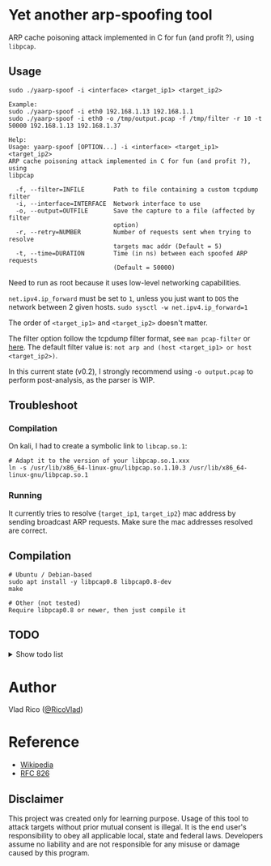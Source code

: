 # Yet another arp-spoofing tool
ARP cache poisoning attack implemented in C for fun (and profit ?), using `libpcap`.


## Usage


```
sudo ./yaarp-spoof -i <interface> <target_ip1> <target_ip2>

Example:
sudo ./yaarp-spoof -i eth0 192.168.1.13 192.168.1.1
sudo ./yaarp-spoof -i eth0 -o /tmp/output.pcap -f /tmp/filter -r 10 -t 50000 192.168.1.13 192.168.1.37

Help:
Usage: yaarp-spoof [OPTION...] -i <interface> <target_ip1> <target_ip2>
ARP cache poisoning attack implemented in C for fun (and profit ?), using
libpcap

  -f, --filter=INFILE        Path to file containing a custom tcpdump filter
  -i, --interface=INTERFACE  Network interface to use
  -o, --output=OUTFILE       Save the capture to a file (affected by filter
                             option)
  -r, --retry=NUMBER         Number of requests sent when trying to resolve
                             targets mac addr (Default = 5)
  -t, --time=DURATION        Time (in ns) between each spoofed ARP requests
                             (Default = 50000)
```
Need to run as root because it uses low-level networking capabilities.  

`net.ipv4.ip_forward` must be set to `1`, unless you just want to `DOS` the network between 2 given hosts.
`sudo sysctl -w net.ipv4.ip_forward=1`

The order of `<target_ip1>` and `<target_ip2>` doesn't matter.

The filter option follow the tcpdump filter format, see `man pcap-filter` or [here](https://www.tcpdump.org/manpages/pcap-filter.7.html).
The default filter value is: `not arp and (host <target_ip1> or host <target_ip2>)`.

In this current state (v0.2), I strongly recommend using `-o output.pcap` to perform post-analysis, as the parser is WIP.

## Troubleshoot

### Compilation
On kali, I had to create a symbolic link to `libcap.so.1`:

```
# Adapt it to the version of your libpcap.so.1.xxx
ln -s /usr/lib/x86_64-linux-gnu/libpcap.so.1.10.3 /usr/lib/x86_64-linux-gnu/libpcap.so.1
```
### Running
It currently tries to resolve {`target_ip1`, `target_ip2`} mac address by sending broadcast ARP requests.
Make sure the mac addresses resolved are correct.

## Compilation

```
# Ubuntu / Debian-based
sudo apt install -y libpcap0.8 libpcap0.8-dev
make

# Other (not tested)
Require libpcap0.8 or newer, then just compile it
```


## TODO
<details>
  <summary>Show todo list</summary>
  
- cli args
    - [x] set number of retries for mac addr resolver
    - [x] NRV mode (without nanosleep + nb thread ?)
    - [x] Custom tcpdump filter
    - [x] save to file
    - [ ] (?) set mac addr manually in case of resolver don't work

- Packet parser
    - [ ] Implement protocol recognition
    - [ ] Print payload only
    - [ ] Clean output
    - [ ] (?) Interactive mode

- MISC
    - [ ] Better proper cleanup when SIGINT
    - [ ] Review dynamic memory allocation
    - [ ] Running / Tested on *BSD
    - [ ] Static compilation

</details>

# Author
Vlad Rico ([@RicoVlad](https://twitter.com/RicoVlad))

# Reference
- [Wikipedia](https://en.wikipedia.org/wiki/ARP_spoofing)
- [RFC 826](https://datatracker.ietf.org/doc/html/rfc826)

## Disclaimer
This project was created only for learning purpose.
Usage of this tool to attack targets without prior mutual consent is illegal.
It is the end user's responsibility to obey all applicable local, state and federal laws.
Developers assume no liability and are not responsible for any misuse or damage caused by this program.
